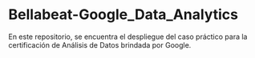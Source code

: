 # Bellabeat-Google_Data_Analytics

En este repositorio, se encuentra el despliegue del caso práctico para la certificación de Análisis de Datos brindada por Google.
